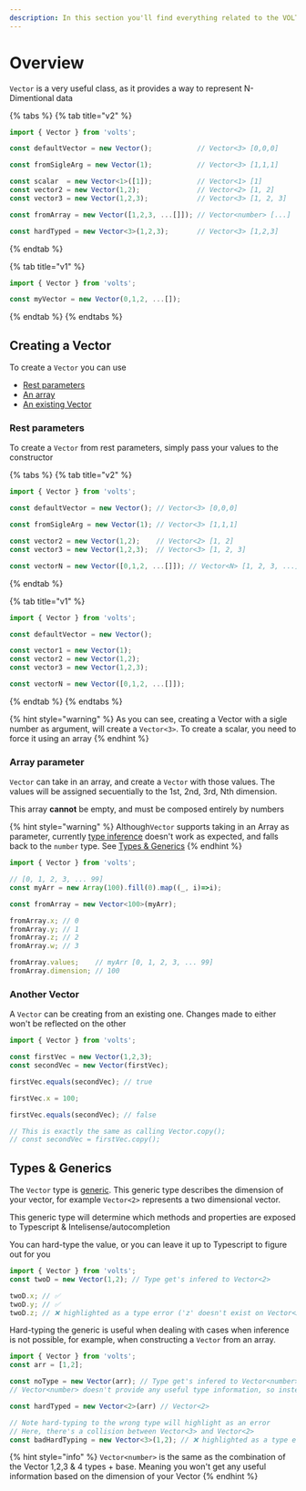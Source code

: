 ```yaml
---
description: In this section you'll find everything related to the VOLTS.Vector class
---
```


# Overview

`Vector` is a very useful class, as it provides a way to represent N-Dimentional data

{% tabs %}
{% tab title="v2" %}
```typescript
import { Vector } from 'volts';

const defaultVector = new Vector();           // Vector<3> [0,0,0]

const fromSigleArg = new Vector(1);           // Vector<3> [1,1,1]

const scalar  = new Vector<1>([1]);           // Vector<1> [1]
const vector2 = new Vector(1,2);              // Vector<2> [1, 2]
const vector3 = new Vector(1,2,3);            // Vector<3> [1, 2, 3]

const fromArray = new Vector([1,2,3, ...[]]); // Vector<number> [...]

const hardTyped = new Vector<3>(1,2,3);       // Vector<3> [1,2,3]
```
{% endtab %}

{% tab title="v1" %}
```typescript
import { Vector } from 'volts';

const myVector = new Vector(0,1,2, ...[]);
```
{% endtab %}
{% endtabs %}

## Creating a Vector

To create a `Vector` you can use

* [Rest parameters](vector.md#rest-parameters)
* [An array](vector.md#array-parameter)
* [An existing Vector](vector.md#another-vector)

### Rest parameters

To create a `Vector` from rest parameters, simply pass your values to the constructor

{% tabs %}
{% tab title="v2" %}
```typescript
import { Vector } from 'volts';

const defaultVector = new Vector(); // Vector<3> [0,0,0]

const fromSigleArg = new Vector(1); // Vector<3> [1,1,1]

const vector2 = new Vector(1,2);    // Vector<2> [1, 2]
const vector3 = new Vector(1,2,3);  // Vector<3> [1, 2, 3]

const vectorN = new Vector([0,1,2, ...[]]); // Vector<N> [1, 2, 3, ...]
```
{% endtab %}

{% tab title="v1" %}
```typescript
import { Vector } from 'volts';

const defaultVector = new Vector();

const vector1 = new Vector(1);
const vector2 = new Vector(1,2);
const vector3 = new Vector(1,2,3);

const vectorN = new Vector([0,1,2, ...[]]);
```
{% endtab %}
{% endtabs %}

{% hint style="warning" %}
As you can see, creating a Vector with a sigle number as argument, will create a `Vector<3>`. To create a scalar, you need to force it using an array
{% endhint %}

### Array parameter

`Vector` can take in an array, and create a `Vector` with those values. The values will be assigned secuentially to the 1st, 2nd, 3rd, Nth dimension.

This array **cannot** be empty, and must be composed entirely by numbers

{% hint style="warning" %}
Although`Vector` supports taking in an Array as parameter, currently [type inference](vector.md#types-and-generics) doesn't work as expected, and falls back to the `number` type. See [Types & Generics](vector.md#types-and-generics)
{% endhint %}

```typescript
import { Vector } from 'volts';

// [0, 1, 2, 3, ... 99]
const myArr = new Array(100).fill(0).map((_, i)=>i);

const fromArray = new Vector<100>(myArr);

fromArray.x; // 0
fromArray.y; // 1
fromArray.z; // 2
fromArray.w; // 3

fromArray.values;    // myArr [0, 1, 2, 3, ... 99]
fromArray.dimension; // 100
```

### Another Vector

A `Vector` can be creating from an existing one. Changes made to either won't be reflected on the other

```typescript
import { Vector } from 'volts';

const firstVec = new Vector(1,2,3);
const secondVec = new Vector(firstVec);

firstVec.equals(secondVec); // true

firstVec.x = 100;

firstVec.equals(secondVec); // false

// This is exactly the same as calling Vector.copy();
// const secondVec = firstVec.copy();
```

## Types & Generics

The `Vector` type is [generic](https://www.typescriptlang.org/docs/handbook/2/generics.html). This generic type describes the dimension of your vector, for example `Vector<2>` represents a two dimensional vector.

This generic type will determine which methods and properties are exposed to Typescript & Intelisense/autocompletion

You can hard-type the value, or you can leave it up to Typescript to figure out for you

```typescript
import { Vector } from 'volts';
const twoD = new Vector(1,2); // Type get's infered to Vector<2>

twoD.x; // ✅
twoD.y; // ✅
twoD.z; // ❌ highlighted as a type error ('z' doesn't exist on Vector<2>)
```

Hard-typing the generic is useful when dealing with cases when inference is not possible, for example, when constructing a `Vector` from an array.

```typescript
import { Vector } from 'volts';
const arr = [1,2];

const noType = new Vector(arr); // Type get's infered to Vector<number>
// Vector<number> doesn't provide any useful type information, so instead 👇

const hardTyped = new Vector<2>(arr) // Vector<2>

// Note hard-typing to the wrong type will highlight as an error
// Here, there's a collision between Vector<3> and Vector<2>
const badHardTyping = new Vector<3>(1,2); // ❌ highlighted as a type error
```

{% hint style="info" %}
`Vector<number>` is the same as the combination of the Vector 1,2,3 & 4 types + base. Meaning you won't get any useful information based on the dimension of your Vector
{% endhint %}

 

